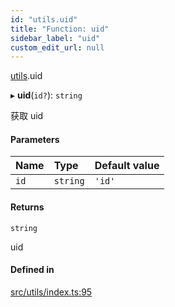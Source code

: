 ```yaml
---
id: "utils.uid"
title: "Function: uid"
sidebar_label: "uid"
custom_edit_url: null
---
```


[utils](../namespaces/utils.md).uid

▸ **uid**(`id?`): `string`

获取 uid

#### Parameters

| Name | Type | Default value |
| :------ | :------ | :------ |
| `id` | `string` | `'id'` |

#### Returns

`string`

uid

#### Defined in

[src/utils/index.ts:95](https://github.com/sakitam-gis/vis-engine/blob/master/src/utils/index.ts#L95)
